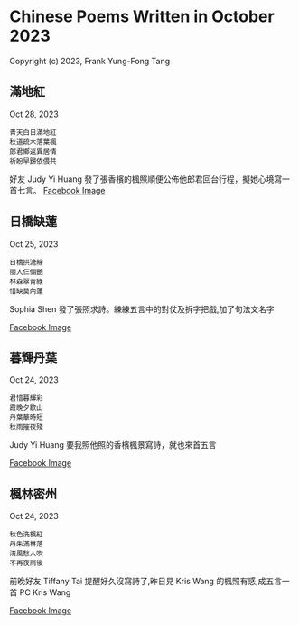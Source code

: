 # Chinese Poems Written in October 2023
Copyright (c) 2023, Frank Yung-Fong Tang

## 滿地紅
Oct 28, 2023 
```
青天白日滿地紅
秋道疏木落葉楓
郎君鄉返異居情
祈盼早歸依偎共
```
好友 Judy Yi Huang 發了張香檳的楓照順便公佈他郎君回台行程，擬她心境寫一首七言。
[Facebook Image](https://www.facebook.com/photo/?fbid=10160828217169800&set=a.10150511976299800&comment_id=1114296686643883&notif_id=1698523507376331&notif_t=feedback_reaction_generic&ref=notif)

## 日橋缺蓮
Oct 25, 2023 
```
日橋拱溏靜
丽人仨倆艷
林森翠青綠
惜缺莫內蓮
```

Sophia Shen 發了張照求詩。練練五言中的對仗及拆字把戲,加了句法文名字

[Facebook Image](https://www.facebook.com/FrankYFTang/posts/pfbid0qoRXWnf1pc4AF4kJkn5GjsPQBxUmJDQrC7gyeVa6JyYH5aA6QU3GhgTBNANN2ukUl)

## 暮輝丹葉
Oct 24, 2023 
```
君惜暮輝彩
霞晚夕歇山
丹葉華時短
秋雨摧夜殘
```
Judy Yi Huang 要我照他照的香檳楓景寫詩，就也來首五言

[Facebook Image](https://www.facebook.com/FrankYFTang/posts/pfbid08mQc43iZs3s33osad9TBMbdwkWwtuizr4P3SWp6ip5CdWAgmro8sCTHuNyfVqQiZl)

## 楓林密州
Oct 24, 2023 
```
秋色洗楓紅
丹朱滿林落
清風愁人吹
不再夜雨後
```
前晚好友 Tiffany Tai 提醒好久沒寫詩了,昨日見 Kris Wang  的楓照有感,成五言一首
PC Kris Wang

[Facebook Image](https://www.facebook.com/FrankYFTang/posts/pfbid02W4aAfmELTAAY3Am5aZiSCzdRDJjRAGJQWxm81LrAkTtJyTt3fCy6iGk6LrDT27kLl)

